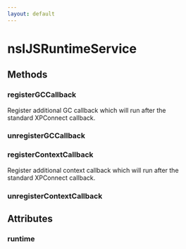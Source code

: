 ```yaml
---
layout: default
---
```


# nsIJSRuntimeService #

## Methods ##

### registerGCCallback ###
  
Register additional GC callback which will run after the  
standard XPConnect callback.  
  

### unregisterGCCallback ###

### registerContextCallback ###
  
Register additional context callback which will run after the  
standard XPConnect callback.  
  

### unregisterContextCallback ###

## Attributes ##

### runtime ###

